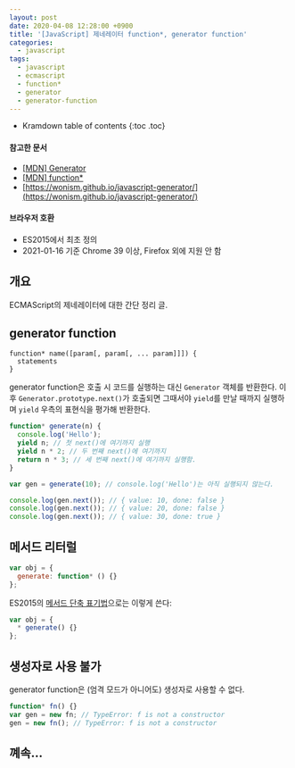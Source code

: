 ```yaml
---
layout: post
date: 2020-04-08 12:28:00 +0900
title: '[JavaScript] 제네레이터 function*, generator function'
categories:
  - javascript
tags:
  - javascript
  - ecmascript
  - function*
  - generator
  - generator-function
---
```


* Kramdown table of contents
{:toc .toc}

#### 참고한 문서

- [\[MDN\] Generator](https://developer.mozilla.org/en-US/docs/Web/JavaScript/Reference/Global_Objects/Generator)
- [\[MDN\] function\*](https://developer.mozilla.org/en-US/docs/Web/JavaScript/Reference/Statements/function*)
- [https://wonism.github.io/javascript-generator/](https://wonism.github.io/javascript-generator/)

#### 브라우저 호환

- ES2015에서 최초 정의
- 2021-01-16 기준 Chrome 39 이상, Firefox 외에 지원 안 함

## 개요

ECMAScript의 제네레이터에 대한 간단 정리 글.

## generator function

```
function* name([param[, param[, ... param]]]) {
  statements
}
```

generator function은 호출 시 코드를 실행하는 대신 `Generator` 객체를 반환한다. 이후 `Generator.prototype.next()`가 호출되면 그때서야 `yield`를 만날 때까지 실행하며 `yield` 우측의 표현식을 평가해 반환한다.

```js
function* generate(n) {
  console.log('Hello');
  yield n; // 첫 next()에 여기까지 실행
  yield n * 2; // 두 번째 next()에 여기까지
  return n * 3; // 세 번째 next()에 여기까지 실행함.
}

var gen = generate(10); // console.log('Hello')는 아직 실행되지 않는다.

console.log(gen.next()); // { value: 10, done: false }
console.log(gen.next()); // { value: 20, done: false }
console.log(gen.next()); // { value: 30, done: true }
```

## 메서드 리터럴

```js
var obj = {
  generate: function* () {}
};
```

ES2015의 [메서드 단축 표기법](https://developer.mozilla.org/en-US/docs/Web/JavaScript/Reference/Operators/Object_initializer#method_definitions)으로는 이렇게 쓴다:

```js
var obj = {
  * generate() {}
};
```

## 생성자로 사용 불가

generator function은 (엄격 모드가 아니어도) 생성자로 사용할 수 없다.

```js
function* fn() {}
var gen = new fn; // TypeError: f is not a constructor
gen = new fn(); // TypeError: f is not a constructor
```

## 꼐속...
